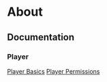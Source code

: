 # About

## Documentation
### Player
[Player Basics](docs/PlayerBasics.md)
[Player Permissions](docs/PlayerPermissions.md)
